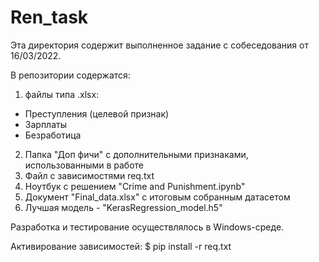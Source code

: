 # Ren_task

Эта директория содержит выполненное задание с собеседования от 16/03/2022.

В репозитории содержатся:
1. файлы типа .xlsx:
- Преступления (целевой признак)
- Зарплаты
- Безработица

2. Папка "Доп фичи" с дополнительными признаками, использованными в работе
3. Файл с зависимостями req.txt
4. Ноутбук с решением "Crime and Punishment.ipynb"
5. Документ "Final_data.xlsx" с итоговым собранным датасетом
6. Лучшая модель - "KerasRegression_model.h5"


Разработка и тестирование осуществлялось в Windows-среде. 

Активирование зависимостей:
$ pip install -r req.txt

